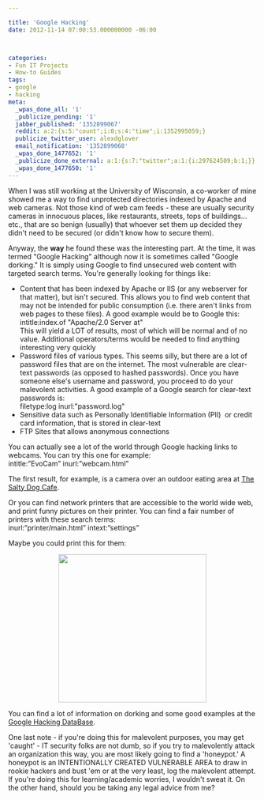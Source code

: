 ```yaml
---

title: 'Google Hacking'
date: 2012-11-14 07:00:53.000000000 -06:00



categories:
- Fun IT Projects
- How-to Guides
tags:
- google
- hacking
meta:
  _wpas_done_all: '1'
  _publicize_pending: '1'
  jabber_published: '1352899067'
  reddit: a:2:{s:5:"count";i:0;s:4:"time";i:1352995059;}
  publicize_twitter_user: alexdglover
  email_notification: '1352899068'
  _wpas_done_1477652: '1'
  _publicize_done_external: a:1:{s:7:"twitter";a:1:{i:297624509;b:1;}}
  _wpas_done_1477650: '1'
---
```

<p>When I was still working at the University of Wisconsin, a co-worker of mine showed me a way to find unprotected directories indexed by Apache and web cameras. Not those kind of web cam feeds - these are usually security cameras in innocuous places, like restaurants, streets, tops of buildings... etc., that are so benign (usually) that whoever set them up decided they didn't need to be secured (or didn't know how to secure them).</p>
<p>Anyway, the <strong>way</strong> he found these was the interesting part. At the time, it was termed "Google Hacking" although now it is sometimes called "Google dorking." It is simply using Google to find unsecured web content with targeted search terms. <!--more-->You're generally looking for things like:</p>
<ul>
<li>Content that has been indexed by Apache or IIS (or any webserver for that matter), but isn't secured. This allows you to find web content that may not be intended for public consumption (i.e. there aren't links from web pages to these files). A good example would be to Google this:<br />
intitle:index.of "Apache/2.0 Server at"<br />
This will yield a LOT of results, most of which will be normal and of no value. Additional operators/terms would be needed to find anything interesting very quickly</li>
<li>Password files of various types. This seems silly, but there are a lot of password files that are on the internet. The most vulnerable are clear-text passwords (as opposed to hashed passwords). Once you have someone else's username and password, you proceed to do your malevolent activities. A good example of a Google search for clear-text passwords is:<br />
filetype:log inurl:"password.log"</li>
<li>Sensitive data such as Personally Identifiable Information (PII)  or credit card information, that is stored in clear-text</li>
<li>FTP Sites that allows anonymous connections</li>
</ul>
<p>You can actually see a lot of the world through Google hacking links to webcams. You can try this one for example:<br />
intitle:”EvoCam” inurl:”webcam.html”</p>
<p>The first result, for example, is a camera over an outdoor eating area at <a href="http://98.101.223.10:8080/webcam.html" target="_blank">The Salty Dog Cafe</a>.</p>
<p>Or you can find network printers that are accessible to the world wide web, and print funny pictures on their printer. You can find a fair number of printers with these search terms:<br />
inurl:”printer/main.html” intext:”settings”</p>
<p><span style="text-align:center;">Maybe you could print this for them:</span></p>
<p style="text-align:center;"><a href="http://alexdglover.files.wordpress.com/2012/11/troll-troll-face.jpg"><img class="aligncenter  wp-image-183" title="troll-face" alt="" src="{{ site.baseurl }}/assets/troll-troll-face.jpg?w=150" height="300" width="300" /></a></p>
<p>You can find a lot of information on dorking and some good examples at the <a href="http://johnny.ihackstuff.com/ghdb/" target="_blank">Google Hacking DataBase</a>.</p>
<p>One last note - if you're doing this for malevolent purposes, you may get 'caught' - IT security folks are not dumb, so if you try to malevolently attack an organization this way, you are most likely going to find a 'honeypot.' A honeypot is an INTENTIONALLY CREATED VULNERABLE AREA to draw in rookie hackers and bust 'em or at the very least, log the malevolent attempt. If you're doing this for learning/academic worries, I wouldn't sweat it. On the other hand, should you be taking any legal advice from me?</p>
